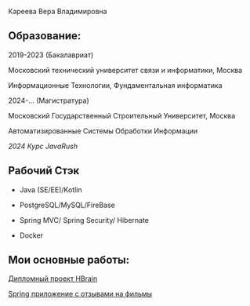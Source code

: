 Кареева Вера Владимировна 
## Образование:

2019-2023 (Бакалавриат)

Московский технический университет связи и информатики, Москва

Информационные Технологии, Фундаментальная информатика


2024-... (Магистратура)

Московский Государственный Строительный Университет, Москва

Автоматизированные Системы Обработки Информации


*2024 Курс JavaRush*

## Рабочий Стэк
- Java (SE/EE)/Kotlin

- PostgreSQL/MySQL/FireBase

- Spring MVC/ Spring Security/ Hibernate

- Docker

## Мои основные работы:
[Дипломный проект HBrain](https://github.com/verrrmoot/hbrain/tree/master)

[Spring приложение с отзывами на фильмы](https://github.com/verrrmoot/CinemaSide)
<!--
**verrrmoot/verrrmoot** is a ✨ _special_ ✨ repository because its `README.md` (this file) appears on your GitHub profile.

Here are some ideas to get you started:

- 🔭 I’m currently working on ...
- 🌱 I’m currently learning ...
- 👯 I’m looking to collaborate on ...
- 🤔 I’m looking for help with ...
- 💬 Ask me about ...
- 📫 How to reach me: ...
- 😄 Pronouns: ...
- ⚡ Fun fact: ...
-->
